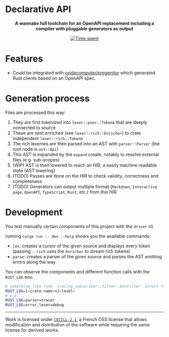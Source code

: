 # Declarative API

<p align="center"><strong>
A wannabe full toolchain for an OpenAPI replacement including a compiler with pluggable generators as output
</strong></p>

<p align="center">
  <a href="https://wakatime.com/badge/github/mrnossiom/declarative-api">
    <img alt="Time spent" src="https://wakatime.com/badge/github/mrnossiom/declarative-api.svg" />
  </a>
</p>

# Features

- Could be integrated with [oxidecomputer/progenitor](https://github.com/oxidecomputer/progenitor) which generated Rust clients based on an OpenAPI spec.

# Generation process

Files are processed this way:

1. They are first tokenized into `lexer::poor::Token`s that are deeply connected to source
2. These are next enriched (see `lexer::rich::Enricher`) to crate independent `lexer::rich::Token`s
3. The rich lexemes are then parsed into an AST with `parser::Parser` (the root node is `ast::Api`)
4. This AST is expanded by the `expand` create, notably to resolve external files (e.g. sub-scopes)
5. (WIP) AST is then lowered to reach an HIR, a easily machine readable state (AST lowering)
6. (TODO) Passes are done on the HIR to check validity, correctness and completeness
7. (TODO) Generators can output multiple format (`Markdown`, `Interactive page`, `OpenAPI`, `TypeScript`, `Rust`, etc.) from this HIR

# Development

You test manually certain components of this project with the `driver` cli.

running `cargo run -- dev --help` shows you the available commands:

-   `lex`: creates a cursor of the given source and displays every token (passing `--rich` uses the `Enricher` to stream rich tokens)
-   `parse`: creates a parser of the given source and parses the AST emitting errors along the way

You can observe the components and different function calls with the `RUST_LOG` env:

```sh
# something like (see `tracing_subscriber::filter::EnvFilter` struct for more information)
RUST_LOG=[<crate-name>=]<level>
# e.g.
RUST_LOG=parser=tracer
RUST_LOG=error,lexer=debug
```

---

Work is licensed under [`CECILL-2.1`](https://choosealicense.com/licenses/cecill-2.1/), a French OSS license that allows modification and distribution of the software while requiring the same license for derived works.

